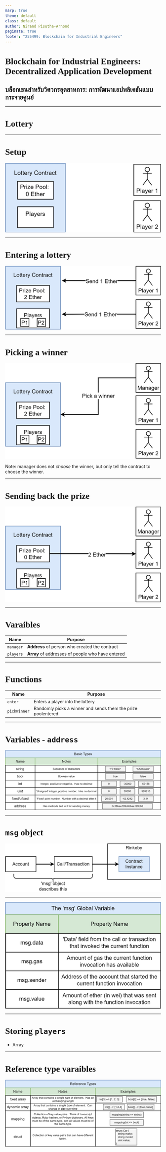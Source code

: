 ```yaml
---
marp: true
theme: default
class: default
author: Nirand Pisutha-Arnond
paginate: true
footer: "255499: Blockchain for Industrial Engineers"
---
```


<style>
@import url('https://fonts.googleapis.com/css2?family=Prompt:ital,wght@0,100;0,300;0,400;0,700;1,100;1,300;1,400;1,700&display=swap');

    :root {
    font-family: Prompt;
    --hl-color: #D57E7E;
}
h1 {
  font-family: Prompt
}
</style>

# Blockchain for Industrial Engineers: Decentralized Application Development

## บล็อกเชนสำหรับวิศวกรอุตสาหการ: การพัฒนาแอปพลิเคชันแบบกระจายศูนย์

---

# Lottery

---

# Setup

![width:700](./img/contract1.jpg)

---

# Entering a lottery

![width:700](./img/contract2.jpg)

---

# Picking a winner

![width:600](./img/contract3.jpg)

Note: manager does not _choose_ the winner, but only tell the contract to choose the winner.

---

# Sending back the prize

![width:700](./img/contract4.jpg)

---

# Varaibles

| Name      | Purpose                                           |
| --------- | ------------------------------------------------- |
| `manager` | **Address** of person who created the contract    |
| `players` | **Array** of addresses of people who have entered |

---

# Functions

| Name         | Purpose                                                      |
| ------------ | ------------------------------------------------------------ |
| `enter`      | Enters a player into the lottery                             |
| `pickWinner` | Randomly picks a winner and sends them the prize poolentered |

---

# Variables - `address`

![](./img/variable1.jpg)

---

# `msg` object

![](./img/msg1.jpg)

---

![width:700](./img/msg2.jpg)

---

# Storing `players`

- Array

---

# Reference type varaibles

![width:1100](./img/ref1.jpg)
